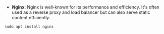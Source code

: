 - **Nginx**: Nginx is well-known for its performance and efficiency. It's often used as a reverse proxy and load balancer but can also serve static content efficiently.

`sudo apt install nginx`
